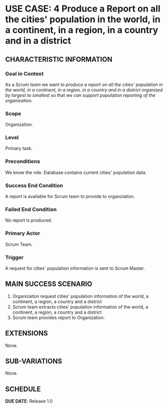 # USE CASE: 4 Produce a Report on all the cities' population in the world, in a continent, in a region, in a country and in a district

## CHARACTERISTIC INFORMATION

### Goal in Context

As a *Scrum team* we want *to produce a report on all the cities' population in the world, in a continent, in a region, in a country and in a district organized by largest to smallest* so that *we can support population reporting of the organisation.*

### Scope

Organization.

### Level

Primary task.

### Preconditions

We know the role.  Database contains current cities' population data.

### Success End Condition

A report is available for Scrum team to provide to organziation.

### Failed End Condition

No report is produced.

### Primary Actor

Scrum Team.

### Trigger

A request for cities' population information is sent to Scrum Master.

## MAIN SUCCESS SCENARIO

1. Organizaiton request cities' population information of the world, a continent, a region, a country and a district
2. Scrum team extracts cities' population information of the world, a continent, a region, a country and a district
3. Scrum team provides report to Organization.

## EXTENSIONS

None.

## SUB-VARIATIONS

None.

## SCHEDULE

**DUE DATE**: Release 1.0
